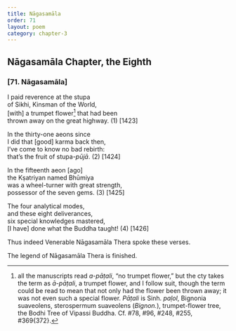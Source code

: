 ```yaml
---
title: Nāgasamāla
order: 71
layout: poem
category: chapter-3
---
```


## Nāgasamāla Chapter, the Eighth

### \[71. Nāgasamāla\]

I paid reverence at the stupa  
of Sikhi, Kinsman of the World,  
\[with\] a trumpet flower[^1] that had been  
thrown away on the great highway. (1) \[1423\]

In the thirty-one aeons since  
I did that \[good\] karma back then,  
I’ve come to know no bad rebirth:  
that’s the fruit of stupa-*pūjā*. (2) \[1424\]

In the fifteenth aeon \[ago\]  
the Kṣatriyan named Bhūmiya  
was a wheel-turner with great strength,  
possessor of the seven gems. (3) \[1425\]

The four analytical modes,  
and these eight deliverances,  
six special knowledges mastered,  
\[I have\] done what the Buddha taught! (4) \[1426\]

Thus indeed Venerable Nāgasamāla Thera spoke these verses.

The legend of Nāgasamāla Thera is finished.

[^1]: all the manuscripts read *a-pāṭali*, “no trumpet flower,” but the cty takes the term as *ā-pāṭali*, a trumpet flower, and I follow suit, though the term could be read to mean that not only had the flower been thrown away; it was not even such a special flower. *Pāṭali* is Sinh. *paḷol*, Bignonia suaveolens, sterospermum suaveolens (*Bignon.*), trumpet-flower tree, the Bodhi Tree of Vipassi Buddha. Cf. \#78, \#96, \#248, \#255, \#369{372}.
